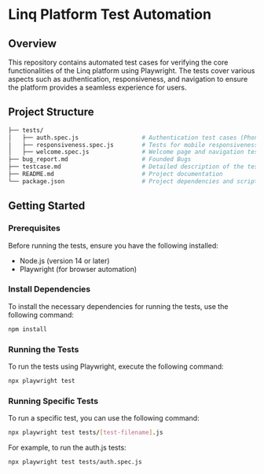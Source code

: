 # Linq Platform Test Automation

## Overview
This repository contains automated test cases for verifying the core functionalities of the Linq platform using Playwright. The tests cover various aspects such as authentication, responsiveness, and navigation to ensure the platform provides a seamless experience for users.

## Project Structure

```bash
├── tests/
│   ├── auth.spec.js                  # Authentication test cases (Phone, Email, Social Logins)
│   ├── responsiveness.spec.js        # Tests for mobile responsiveness
│   ├── welcome.spec.js               # Welcome page and navigation tests
├── bug_report.md                     # Founded Bugs
├── testcase.md                       # Detailed description of the test cases
├── README.md                         # Project documentation
└── package.json                      # Project dependencies and scripts

```

## Getting Started

### Prerequisites
Before running the tests, ensure you have the following installed:
- Node.js (version 14 or later)
- Playwright (for browser automation)

### Install Dependencies
To install the necessary dependencies for running the tests, use the following command:

```bash
npm install
```

### Running the Tests
To run the tests using Playwright, execute the following command:

```bash
npx playwright test
```

### Running Specific Tests
To run a specific test, you can use the following command:

```bash
npx playwright test tests/[test-filename].js
```
For example, to run the auth.js tests:

```bash
npx playwright test tests/auth.spec.js
```
